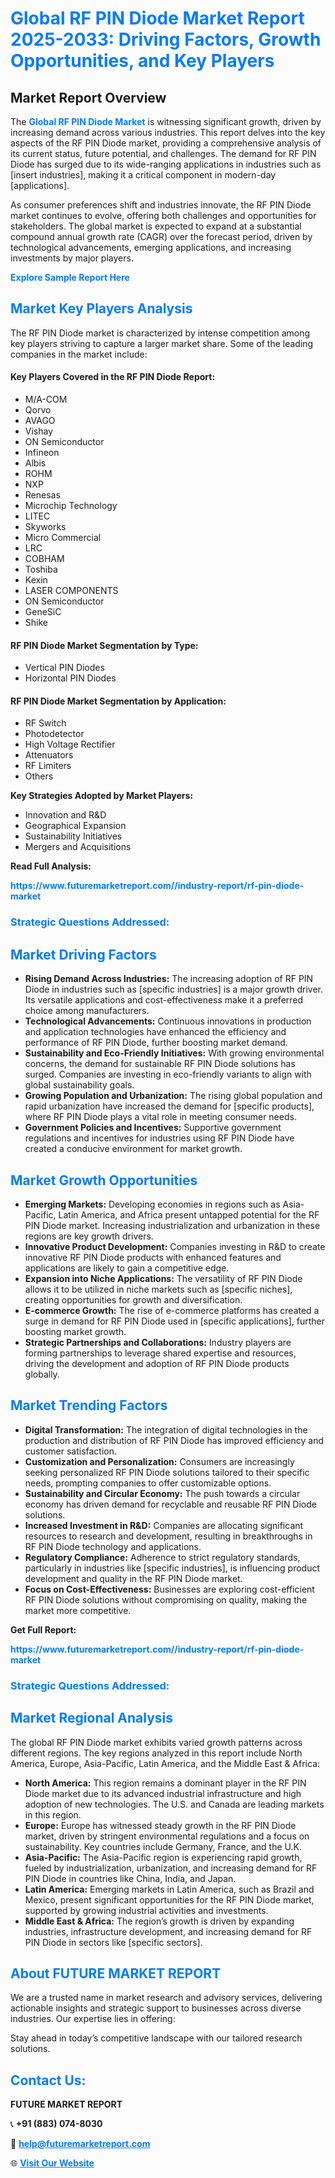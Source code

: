 <h1 style="color: #007BFF;">Global RF PIN Diode Market Report 2025-2033: Driving Factors, Growth Opportunities, and Key Players</h1>

<section id="overview">
<h2>Market Report Overview</h2>
<p>The <a href="https://www.futuremarketreport.com//industry-report/rf-pin-diode-market" style="color: #007BFF; text-decoration: none;"><strong>Global RF PIN Diode Market</strong></a> is witnessing significant growth, driven by increasing demand across various industries. This report delves into the key aspects of the RF PIN Diode market, providing a comprehensive analysis of its current status, future potential, and challenges. The demand for RF PIN Diode has surged due to its wide-ranging applications in industries such as [insert industries], making it a critical component in modern-day [applications].</p>
<p>As consumer preferences shift and industries innovate, the RF PIN Diode market continues to evolve, offering both challenges and opportunities for stakeholders. The global market is expected to expand at a substantial compound annual growth rate (CAGR) over the forecast period, driven by technological advancements, emerging applications, and increasing investments by major players.</p>
</section>

<section id="overview">
<p><a href="https://www.futuremarketreport.com//request-sample/reportId=82186" style="color: #007BFF; text-decoration: none;"><strong>Explore Sample Report Here</strong></a></p>
</section>

<section id="key-players">
<h2 style="color: #007BFF;">Market Key Players Analysis</h2>
<p>The RF PIN Diode market is characterized by intense competition among key players striving to capture a larger market share. Some of the leading companies in the market include:</p>
<h4>Key Players Covered in the RF PIN Diode Report:</h4>
<ul><li>M/A-COM</li><li>Qorvo</li><li>AVAGO</li><li>Vishay</li><li>ON Semiconductor</li><li>Infineon</li><li>Albis</li><li>ROHM</li><li>NXP</li><li>Renesas</li><li>Microchip Technology</li><li>LITEC</li><li>Skyworks</li><li>Micro Commercial</li><li>LRC</li><li>COBHAM</li><li>Toshiba</li><li>Kexin</li><li>LASER COMPONENTS</li><li>ON Semiconductor</li><li>GeneSiC</li><li>Shike</li></ul>
<h4>RF PIN Diode Market Segmentation by Type:</h4>
<ul><li>Vertical PIN Diodes</li><li>Horizontal PIN Diodes</li></ul>

<h4>RF PIN Diode Market Segmentation by Application:</h4>
<ul><li>RF Switch</li><li>Photodetector</li><li>High Voltage Rectifier</li><li>Attenuators</li><li>RF Limiters</li><li>Others</li></ul>
<p><strong>Key Strategies Adopted by Market Players:</strong></p>
<ul>
<li>Innovation and R&D</li>
<li>Geographical Expansion</li>
<li>Sustainability Initiatives</li>
<li>Mergers and Acquisitions</li>
</ul>
</section>

<section>
<p><strong>Read Full Analysis: </strong></p><a href="https://www.futuremarketreport.com//industry-report/rf-pin-diode-market" style="color: #007BFF; text-decoration: none;"><strong>https://www.futuremarketreport.com//industry-report/rf-pin-diode-market</strong></a>
<h3 style="color: #007BFF;">Strategic Questions Addressed:</h3>
</section>

<section id="driving-factors">
<h2 style="color: #007BFF;">Market Driving Factors</h2>
<ul>
<li><strong>Rising Demand Across Industries:</strong> The increasing adoption of RF PIN Diode in industries such as [specific industries] is a major growth driver. Its versatile applications and cost-effectiveness make it a preferred choice among manufacturers.</li>
<li><strong>Technological Advancements:</strong> Continuous innovations in production and application technologies have enhanced the efficiency and performance of RF PIN Diode, further boosting market demand.</li>
<li><strong>Sustainability and Eco-Friendly Initiatives:</strong> With growing environmental concerns, the demand for sustainable RF PIN Diode solutions has surged. Companies are investing in eco-friendly variants to align with global sustainability goals.</li>
<li><strong>Growing Population and Urbanization:</strong> The rising global population and rapid urbanization have increased the demand for [specific products], where RF PIN Diode plays a vital role in meeting consumer needs.</li>
<li><strong>Government Policies and Incentives:</strong> Supportive government regulations and incentives for industries using RF PIN Diode have created a conducive environment for market growth.</li>
</ul>
</section>

<section id="growth-opportunities">
<h2 style="color: #007BFF;">Market Growth Opportunities</h2>
<ul>
<li><strong>Emerging Markets:</strong> Developing economies in regions such as Asia-Pacific, Latin America, and Africa present untapped potential for the RF PIN Diode market. Increasing industrialization and urbanization in these regions are key growth drivers.</li>
<li><strong>Innovative Product Development:</strong> Companies investing in R&D to create innovative RF PIN Diode products with enhanced features and applications are likely to gain a competitive edge.</li>
<li><strong>Expansion into Niche Applications:</strong> The versatility of RF PIN Diode allows it to be utilized in niche markets such as [specific niches], creating opportunities for growth and diversification.</li>
<li><strong>E-commerce Growth:</strong> The rise of e-commerce platforms has created a surge in demand for RF PIN Diode used in [specific applications], further boosting market growth.</li>
<li><strong>Strategic Partnerships and Collaborations:</strong> Industry players are forming partnerships to leverage shared expertise and resources, driving the development and adoption of RF PIN Diode products globally.</li>
</ul>
</section>

<section id="trending-factors">
<h2 style="color: #007BFF;">Market Trending Factors</h2>
<ul>
<li><strong>Digital Transformation:</strong> The integration of digital technologies in the production and distribution of RF PIN Diode has improved efficiency and customer satisfaction.</li>
<li><strong>Customization and Personalization:</strong> Consumers are increasingly seeking personalized RF PIN Diode solutions tailored to their specific needs, prompting companies to offer customizable options.</li>
<li><strong>Sustainability and Circular Economy:</strong> The push towards a circular economy has driven demand for recyclable and reusable RF PIN Diode solutions.</li>
<li><strong>Increased Investment in R&D:</strong> Companies are allocating significant resources to research and development, resulting in breakthroughs in RF PIN Diode technology and applications.</li>
<li><strong>Regulatory Compliance:</strong> Adherence to strict regulatory standards, particularly in industries like [specific industries], is influencing product development and quality in the RF PIN Diode market.</li>
<li><strong>Focus on Cost-Effectiveness:</strong> Businesses are exploring cost-efficient RF PIN Diode solutions without compromising on quality, making the market more competitive.</li>
</ul>
</section>

<section>
<p><strong>Get Full Report: </strong></p><a href="https://www.futuremarketreport.com//industry-report/rf-pin-diode-market" style="color: #007BFF; text-decoration: none;"><strong>https://www.futuremarketreport.com//industry-report/rf-pin-diode-market</strong></a>
<h3 style="color: #007BFF;">Strategic Questions Addressed:</h3>
</section>


<section id="regional-analysis">
<h2 style="color: #007BFF;">Market Regional Analysis</h2>
<p>The global RF PIN Diode market exhibits varied growth patterns across different regions. The key regions analyzed in this report include North America, Europe, Asia-Pacific, Latin America, and the Middle East & Africa:</p>
<ul>
<li><strong>North America:</strong> This region remains a dominant player in the RF PIN Diode market due to its advanced industrial infrastructure and high adoption of new technologies. The U.S. and Canada are leading markets in this region.</li>
<li><strong>Europe:</strong> Europe has witnessed steady growth in the RF PIN Diode market, driven by stringent environmental regulations and a focus on sustainability. Key countries include Germany, France, and the U.K.</li>
<li><strong>Asia-Pacific:</strong> The Asia-Pacific region is experiencing rapid growth, fueled by industrialization, urbanization, and increasing demand for RF PIN Diode in countries like China, India, and Japan.</li>
<li><strong>Latin America:</strong> Emerging markets in Latin America, such as Brazil and Mexico, present significant opportunities for the RF PIN Diode market, supported by growing industrial activities and investments.</li>
<li><strong>Middle East & Africa:</strong> The region’s growth is driven by expanding industries, infrastructure development, and increasing demand for RF PIN Diode in sectors like [specific sectors].</li>
</ul>
</section>

<footer>
<h2 style="color: #007BFF;">About FUTURE MARKET REPORT</h2>
<p>We are a trusted name in market research and advisory services, delivering actionable insights and strategic support to businesses across diverse industries. Our expertise lies in offering:</p>

<p>Stay ahead in today’s competitive landscape with our tailored research solutions.</p>

<h2 style="color: #007BFF;">Contact Us:</h2>
<p><strong>FUTURE MARKET REPORT</strong></p>
<p>📞 <strong>+91 (883) 074-8030</strong></p>
<p>📧 <strong><a href="mailto:help@futuremarketreport.com" style="color: #007BFF;">help@futuremarketreport.com</a></strong></p>
<p>🌐 <strong><a href="https://www.futuremarketreport.com/" style="color: #007BFF;">Visit Our Website</a></strong></p>
</footer>